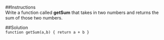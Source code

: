 ##Instructions  
Write a function called __getSum__ that takes in two numbers and returns the sum of those two numbers.

##Solution  
`function getSum(a,b) {
    return a + b
}`